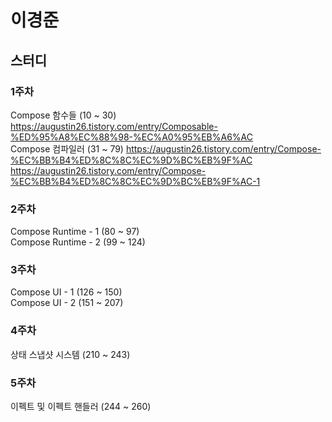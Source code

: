 # 이경준
## 스터디
### 1주차
Compose 함수들 (10 ~ 30) https://augustin26.tistory.com/entry/Composable-%ED%95%A8%EC%88%98-%EC%A0%95%EB%A6%AC <br>
Compose 컴파일러 (31 ~ 79) https://augustin26.tistory.com/entry/Compose-%EC%BB%B4%ED%8C%8C%EC%9D%BC%EB%9F%AC <br> 
https://augustin26.tistory.com/entry/Compose-%EC%BB%B4%ED%8C%8C%EC%9D%BC%EB%9F%AC-1

### 2주차
Compose Runtime - 1 (80 ~ 97) <br>
Compose Runtime - 2 (99 ~ 124)

### 3주차
Compose UI - 1 (126 ~ 150) <br>
Compose UI - 2 (151 ~ 207)

### 4주차
상태 스냅샷 시스템 (210 ~ 243)

### 5주차
이펙트 및 이펙트 핸들러 (244 ~ 260)
